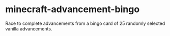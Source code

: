 # minecraft-advancement-bingo
Race to complete advancements from a bingo card of 25 randomly selected vanilla advancements.
